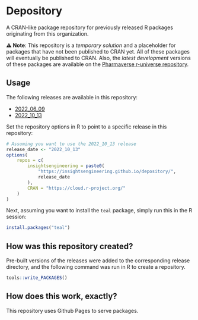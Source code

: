 # Depository

A CRAN-like package repository for previously released R packages originating from this organization.

**⚠️ Note**: This repository is a _temporary solution_ and a placeholder for packages that have not been published to CRAN yet. All of these packages will eventually be published to CRAN. Also, the _latest development_ versions of these packages are available on the [Pharmaverse r-universe repository](https://pharmaverse.r-universe.dev/ui).

## Usage

The following releases are available in this repository:

- [2022_06_09](./2022_06_09/src/contrib/)
- [2022_10_13](./2022_10_13/src/contrib/)

Set the repository options in R to point to a specific release in this repository:

```R
# Assuming you want to use the 2022_10_13 release
release_date <- "2022_10_13"
options(
    repos = c(
        insightsengineering = paste0(
            "https://insightsengineering.github.io/depository/",
            release_date
        ),
        CRAN = "https://cloud.r-project.org/"
    )
)
```

Next, assuming you want to install the `teal` package, simply run this in the R session:

```R
install.packages("teal")
```

## How was this repository created?

Pre-built versions of the releases were added to the corresponding release directory, and the following command was run in R to create a repository.

```R
tools::write_PACKAGES()
```

## How does this work, exactly?

This repository uses Github Pages to serve packages.
